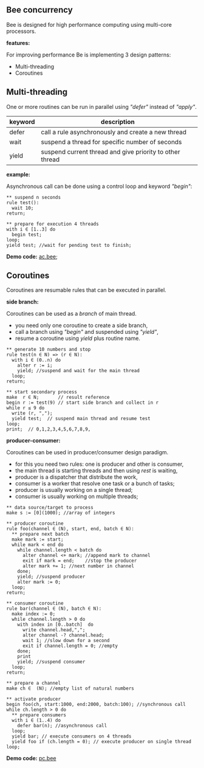 ## Bee concurrency

Bee is designed for high performance computing using multi-core processors.

**features:**

For improving performance Be is implementing 3 design patterns:

* Multi-threading
* Coroutines

## Multi-threading

One or more routines can be run in parallel using _"defer"_ instead of _"apply"_.

keyword | description
--------|----------------------------------------------------------------------
defer   | call a rule asynchronously and create a new thread
wait    | suspend a thread for specific number of seconds
yield   | suspend current thread and give priority to other thread

**example:**

Asynchronous call can be done using a control loop and keyword _"begin"_:

```** suspend n seconds
rule test():
  wait 10;
return;
** prepare for execution 4 threads
with i ∈ [1..3] do
  begin test;
loop;
yield test; //wait for pending test to finish;
```

**Demo code:** [ac.bee](./demo/ac.bee);

## Coroutines 

Coroutines are resumable rules that can be executed in parallel.

**side branch:**

Coroutines can be used as a _branch_ of main thread.

* you need only one coroutine to create a side branch,
* call a branch using _"begin"_ and suspended using _"yield"_,
* resume a coroutine using _yield_ plus routine name.

```
** generate 10 numbers and stop
rule test(n ∈ N) => (r ∈ N):
  with i ∈ (0..n) do
    alter r := i;    
    yield; //suspend and wait for the main thread
  loop;
return;

** start secondary process
make  r ∈ N;       // result reference
begin r := test(9) // start side branch and collect in r 
while r ≤ 9 do
  write (r, ",");
  yield test;  // suspend main thread and resume test 
loop;
print;  // 0,1,2,3,4,5,6,7,8,9,
```

**producer-consumer:**

Coroutines can be used in producer/consumer design paradigm.

* for this you need two rules: one is producer and other is consumer,
* the main thread is starting threads and then using _rest_ is waiting,
* producer is a dispatcher that distribute the work,
* consumer is a worker that resolve one task or a bunch of tasks;
* producer is usually working on a single thread;
* consumer is usually working on multiple threads;

```
** data source/target to process
make s := [0](1000); //array of integers
** producer coroutine
rule foo(channel ∈ (N), start, end, batch ∈ N):
  ** prepare next batch    
  make mark := start;
  while mark < end do    
    while channel.length < batch do
      alter channel <+ mark; //append mark to channel
      exit if mark = end;    //stop the producer
      alter mark += 1; //next number in channel
    done;
    yield; //suspend producer
    alter mark := 0;
  loop;  
return;
** consumer coroutine
rule bar(channel ∈ (N), batch ∈ N):  
  make index := 0;
  while channel.length > 0 do
    with index in [0..batch]  do
      write channel.head,",";  
      alter channel -? channel.head;
      wait 1; //slow down for a second
      exit if channel.length = 0; //empty
    done;
    print
    yield; //suspend consumer
  loop;  
return;
** prepare a channel
make ch ∈  (N); //empty list of natural numbers

** activate producer
begin foo(ch, start:1000, end:2000, batch:100); //synchronous call
while ch.length > 0 do
  ** prepare consumers
  with i ∈ (1..4) do
    defer bar(n); //asynchronous call
  loop; 
  yield bar; // execute consumers on 4 threads
  yield foo if (ch.length = 0); // execute producer on single thread
loop;  

``` 

**Demo code:** [pc.bee](./demo/pc.bee)

